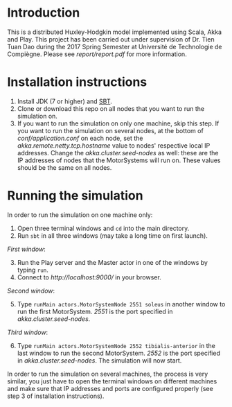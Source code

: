 # Introduction
This is a distributed Huxley-Hodgkin model implemented using Scala, Akka and Play. This project has been carried out under supervision of Dr. Tien Tuan Dao during the 2017 Spring Semester at Université de Technologie de Compiègne. Please see *report/report.pdf* for more information.

# Installation instructions
1. Install JDK (7 or higher) and [SBT](http://www.scala-sbt.org/0.13/docs/Setup.html).
2. Clone or download this repo on all nodes that you want to run the simulation on.
3. If you want to run the simulation on only one machine, skip this step. If you want to run the simulation on several nodes, at the bottom of *conf/application.conf* on each node, set the *akka.remote.netty.tcp.hostname* value to nodes' respective local IP addresses. Change the *akka.cluster.seed-nodes* as well: these are the IP addresses of nodes that the MotorSystems will run on. These values should be the same on all nodes.

# Running the simulation
In order to run the simulation on one machine only:
1. Open three terminal windows and `cd` into the main directory.
2. Run `sbt` in all three windows (may take a long time on first launch).

*First window*:

3. Run the Play server and the Master actor in one of the windows by typing `run`.
4. Connect to *http://localhost:9000/* in your browser.

*Second window*:

5. Type `runMain actors.MotorSystemNode 2551 soleus` in another window to run the first MotorSystem. *2551* is the port specified in *akka.cluster.seed-nodes*.

*Third window*:

6. Type `runMain actors.MotorSystemNode 2552 tibialis-anterior` in the last window to run the second MotorSystem. *2552* is the port specified in *akka.cluster.seed-nodes*. The simulation will now start.

In order to run the simulation on several machines, the process is very similar, you just have to open the terminal windows on different machines and make sure that IP addresses and ports are configured properly (see step 3 of installation instructions).
